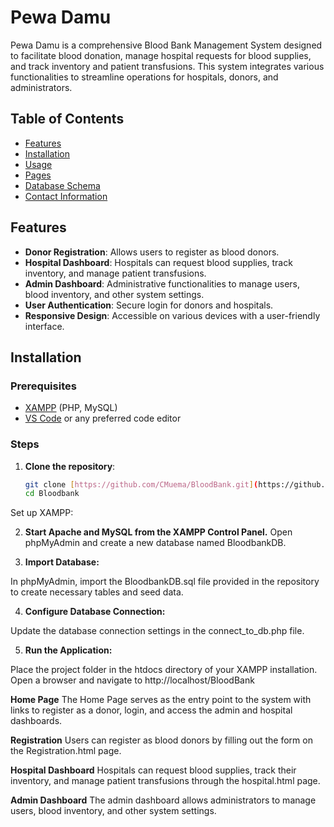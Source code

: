 # Pewa Damu

Pewa Damu is a comprehensive Blood Bank Management System designed to facilitate blood donation, manage hospital requests for blood supplies, and track inventory and patient transfusions. This system integrates various functionalities to streamline operations for hospitals, donors, and administrators.

## Table of Contents

- [Features](#features)
- [Installation](#installation)
- [Usage](#usage)
- [Pages](#pages)
- [Database Schema](#database-schema)
- [Contact Information](#contact-information)

## Features

- **Donor Registration**: Allows users to register as blood donors.
- **Hospital Dashboard**: Hospitals can request blood supplies, track inventory, and manage patient transfusions.
- **Admin Dashboard**: Administrative functionalities to manage users, blood inventory, and other system settings.
- **User Authentication**: Secure login for donors and hospitals.
- **Responsive Design**: Accessible on various devices with a user-friendly interface.

## Installation

### Prerequisites

- [XAMPP](https://www.apachefriends.org/index.html) (PHP, MySQL)
- [VS Code](https://code.visualstudio.com/) or any preferred code editor

### Steps

1. **Clone the repository**:
   ```bash
   git clone [https://github.com/CMuema/BloodBank.git](https://github.com/CMuema/BloodBank.git)
   cd Bloodbank
Set up XAMPP:

2. **Start Apache and MySQL from the XAMPP Control Panel.**
Open phpMyAdmin and create a new database named BloodbankDB.

3. **Import Database:**

In phpMyAdmin, import the BloodbankDB.sql file provided in the repository to create necessary tables and seed data.

4. **Configure Database Connection:**

Update the database connection settings in the connect_to_db.php file.

5. **Run the Application:**

Place the project folder in the htdocs directory of your XAMPP installation.
Open a browser and navigate to http://localhost/BloodBank

**Home Page**
The Home Page serves as the entry point to the system with links to register as a donor, login, and access the admin and hospital dashboards.

**Registration**
Users can register as blood donors by filling out the form on the Registration.html page.

**Hospital Dashboard**
Hospitals can request blood supplies, track their inventory, and manage patient transfusions through the hospital.html page.

**Admin Dashboard**
The admin dashboard allows administrators to manage users, blood inventory, and other system settings.
